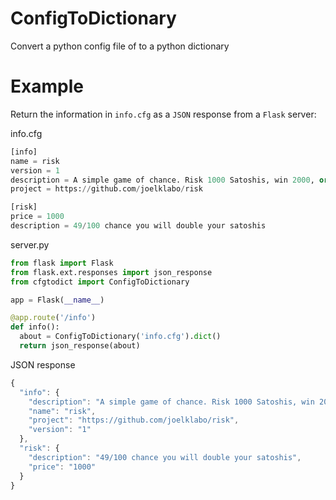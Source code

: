 # ConfigToDictionary
Convert a python config file of to a python dictionary

# Example
Return the information in `info.cfg` as a `JSON` response from a `Flask` server:

info.cfg
```python
[info]
name = risk
version = 1
description = A simple game of chance. Risk 1000 Satoshis, win 2000, or lose them all.
project = https://github.com/joelklabo/risk

[risk]
price = 1000
description = 49/100 chance you will double your satoshis
```

server.py
```python
from flask import Flask
from flask.ext.responses import json_response
from cfgtodict import ConfigToDictionary

app = Flask(__name__)

@app.route('/info')
def info():
  about = ConfigToDictionary('info.cfg').dict() 
  return json_response(about)
```

JSON response
```javascript
{
  "info": {
    "description": "A simple game of chance. Risk 1000 Satoshis, win 2000, or lose them all.",
    "name": "risk",
    "project": "https://github.com/joelklabo/risk",
    "version": "1"
  },
  "risk": {
    "description": "49/100 chance you will double your satoshis",
    "price": "1000"
  }
}
```

